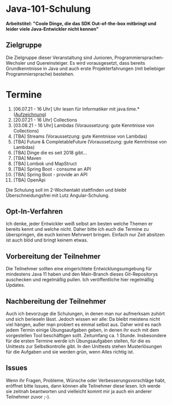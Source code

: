# Java-101-Schulung

#### Arbeitstitel: "Coole Dinge, die das SDK Out-of-the-box mitbringt und leider viele Java-Entwickler nicht kennen"

## Zielgruppe

Die Zielgruppe dieser Veranstaltung sind Junioren, Programmiersprachen-Wechsler und Quereinsteiger. Es wird 
vorausgesetzt, dass bereits Grundkenntnisse in Java und auch erste Projekterfahrungen (mit beliebiger
Programmiersprache) bestehen.  


# Termine

1. [06.07.21 - 16 Uhr] Uhr lesen für Informatiker mit java.time.* ([Aufzeichnung](https://visionconsultinggmbhcokg-my.sharepoint.com/:v:/r/personal/hendrik_sebastian_voss_visionconsultinggmbhcokg_onmicrosoft_com/Documents/Aufnahmen/Java%20Schulung%20von%20Hendrik-20210706_160250-Besprechungsaufzeichnung.mp4))
1. [20.07.21 - 16 Uhr] Collections
1. [03.08.21 - 16 Uhr] Lambdas (Voraussetzung: gute Kenntnisse von Collections)
1. [TBA] Streams (Voraussetzung: gute Kenntnisse von Lambdas)
1. [TBA] Future & CompletableFuture (Voraussetzung: gute Kenntnisse von Lambdas)
1. [TBA] Dinge die es seit 2018 gibt...
1. [TBA] Maven
1. [TBA] Lombok und MapStruct
1. [TBA] Spring Boot - consume an API
1. [TBA] Spring Boot - provide an API
1. [TBA] OpenApi

Die Schulung soll im 2-Wochentakt stattfinden und bleibt Überschneidungsfrei mit Lutz Angular-Schulung.

## Opt-In-Verfahren

Ich denke, jeder Entwickler weiß selbst am besten welche Themen er bereits kennt und welche nicht.
Daher bitte ich euch die Termine zu überspringen, die euch keinen Mehrwert bringen. Einfach nur Zeit
absitzen ist auch blöd und bringt keinem etwas.


## Vorbereitung der Teilnehmer

Die Teilnehmer sollten eine eingerichtete Entwicklungsumgebung für mindestens Java 11 haben
und den Main-Branch dieses Git-Repositorys auschecken und regelmäßig pullen. Ich veröffentliche hier regelmäßig
Updates.


## Nachbereitung der Teilnehmer

Auch ich bevorzuge die Schulungen, in denen man nur aufmerksam zuhört und sich berieseln lässt. Jedoch wissen wir alle:
Da bleibt meistens nicht viel hängen, außer man probiert es einmal selbst aus. Daher wird es nach jedem Termin einige
Übungsaufgaben geben, in denen ihr euch mit dem vorgestellen Tool beschäftigen sollt. Zeitumfang ca. 1 Stunde.
Insbesondere für die ersten Termine werde ich Übungsaufgaben stellen, für die es Unittests zur Selbstkontrolle gibt.
In den Unittests stehen Musterlösungen für die Aufgaben und sie werden grün, wenn Alles richtig ist.


## Issues

Wenn ihr Fragen, Probleme, Wünsche oder Verbesserungsvorschläge habt, eröffnet bitte Issues, dann können alle Teilnehmer
diese lesen. Ich werde sie zeitnah beantworten und vielleicht kommt mir ja auch ein anderer Teilnehmer zuvor ;-).






